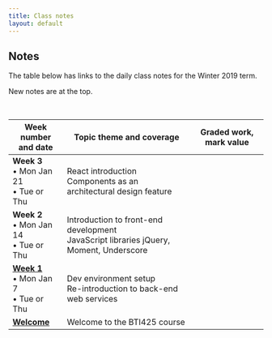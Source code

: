 ```yaml
---
title: Class notes
layout: default
---
```


## Notes

The table below has links to the daily class notes for the Winter 2019 term.  

New notes are at the top.

<br>

Week number<br>and date | Topic theme and coverage | Graded work, mark value
--- | --- | ---
**Week 3**<br>&bull; Mon Jan 21<br>&bull; Tue or Thu | React introduction<br>Components as an architectural design feature | | 
**Week 2**<br>&bull; Mon Jan 14<br>&bull; Tue or Thu | Introduction to front-end development<br>JavaScript libraries jQuery, Moment, Underscore |
**[Week 1](week01)**<br>&bull; Mon Jan 7<br>&bull; Tue or Thu | Dev environment setup<br>Re-introduction to back-end web services |
**[Welcome](welcome)** | Welcome to the BTI425 course |

<br>
